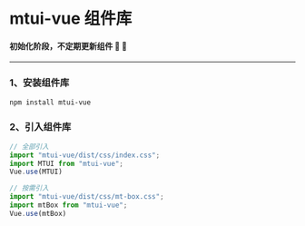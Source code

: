 # mtui-vue 组件库

#### 初始化阶段，不定期更新组件  :tada: :tada:

*** 

### 1、安装组件库

``` bash
npm install mtui-vue
```

### 2、引入组件库

```js
// 全部引入
import "mtui-vue/dist/css/index.css";
import MTUI from "mtui-vue";
Vue.use(MTUI)

// 按需引入
import "mtui-vue/dist/css/mt-box.css";
import mtBox from "mtui-vue";
Vue.use(mtBox)
```
